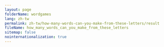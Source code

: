 ```yaml
---
layout: page
folderName: wordgames
lang: zh-tw
permalink: zh-tw/how-many-words-can-you-make-from-these-letters/result
fileName: how_many_words_can_you_make_from_these_letters
sitemap: false
nointernationalization: true 
---
```

